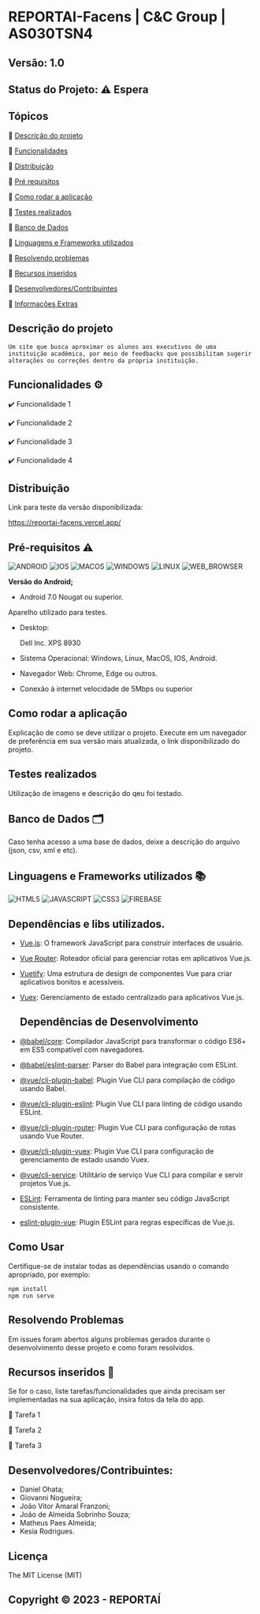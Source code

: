 # REPORTAI-Facens | C&C Group | AS030TSN4
## Versão: 1.0 
## Status do Projeto: ⚠️ Espera

## Tópicos
🔹 [Descrição do projeto](#descrição-do-projeto)

🔹 [Funcionalidades](#funcionalidades-%EF%B8%8F)

🔹 [Distribuição](#distribuição)

🔹 [Pré requisitos](#pré-requisitos-%EF%B8%8F)

🔹 [Como rodar a aplicação](#como-rodar-a-aplicação)

🔹 [Testes realizados](#testes-realizados)

🔹 [Banco de Dados](#banco-de-dados-%EF%B8%8F)

🔹 [Linguagens e Frameworks utilizados](#linguagens-e-frameworks-utilizados-)

🔹 [Resolvendo problemas](#recursos-inseridos-)

🔹 [Recursos inseridos](#recursos-inseridos-)

🔹 [Desenvolvedores/Contribuintes](#desenvolvedorescontribuintes)

🔹 [Informações Extras](#licença)

## Descrição do projeto
	Um site que busca aproximar os alunos aos executivos de uma instituição acadêmica, por meio de feedbacks que possibilitam sugerir alterações ou correções dentro da própria instituição.

## Funcionalidades ⚙️

✔️ Funcionalidade 1

✔️ Funcionalidade 2

✔️ Funcionalidade 3

✔️ Funcionalidade 4

## Distribuição
Link para teste da versão disponibilizada: 

https://reportai-facens.vercel.app/

## Pré-requisitos ⚠️    

![ANDROID](https://img.shields.io/badge/android-3DDC84?style=for-the-badge&logo=android&logoColor=white)
 ![IOS](https://img.shields.io/badge/IOS-ffffff?style=for-the-badge&logo=apple&logoColor=black)
 ![MACOS](https://img.shields.io/badge/Mac%20OS-ffffff?style=for-the-badge&logo=apple&logoColor=black)
 ![WINDOWS](https://img.shields.io/badge/WINDOWS-03a9fc?style=for-the-badge&logo=windows&logoColor=white)
 ![LINUX](https://img.shields.io/badge/LINUX-ffffff?style=for-the-badge&logo=linux&logoColor=black)
 ![WEB_BROWSER](https://img.shields.io/badge/Browser-079ded?style=for-the-badge&logo=web&logoColor=white)

<strong>Versão do Android;</strong>
- Android 7.0 Nougat ou superior.

Aparelho utilizado para testes.

- Desktop:
  
  Dell Inc. XPS 8930
 
- Sistema Operacional: Windows, Linux, MacOS, IOS, Android.
- Navegador Web:  Chrome, Edge ou outros.
- Conexão à internet velocidade de 5Mbps ou superior

## Como rodar a aplicação
Explicação de como se deve utilizar o projeto.
Execute em um navegador de preferência em sua versão mais atualizada, o link disponibilizado do projeto.

## Testes realizados
Utilização de imagens e descrição do qeu foi testado.

## Banco de Dados 🗂️
Caso tenha acesso a uma base de dados, deixe a descrição do arquivo (json, csv, xml e etc).

## Linguagens e Frameworks utilizados 📚
![HTML5](https://img.shields.io/badge/HTML5-ff4500?style=for-the-badge&logo=html5&logoColor=white)
![JAVASCRIPT](https://img.shields.io/badge/JavaScript-f7ef00?style=for-the-badge&logo=JavaScript&logoColor=black)
![CSS3](https://img.shields.io/badge/CSS3-2803fc?style=for-the-badge&logo=CSS3&logoColor=white)
![FIREBASE](https://img.shields.io/badge/Firebase-fcc883?style=for-the-badge&logo=Firebase&logoColor=black)

## Dependências e libs utilizados.

- [Vue.js](https://vuejs.org/): O framework JavaScript para construir interfaces de usuário.
- [Vue Router](https://router.vuejs.org/): Roteador oficial para gerenciar rotas em aplicativos Vue.js.
- [Vuetify](https://vuetifyjs.com/en/): Uma estrutura de design de componentes Vue para criar aplicativos bonitos e acessíveis.
- [Vuex](https://vuex.vuejs.org/): Gerenciamento de estado centralizado para aplicativos Vue.js.

  ## Dependências de Desenvolvimento

- [@babel/core](https://babeljs.io/): Compilador JavaScript para transformar o código ES6+ em ES5 compatível com navegadores.
- [@babel/eslint-parser](https://babeljs.io/): Parser do Babel para integração com ESLint.
- [@vue/cli-plugin-babel](https://cli.vuejs.org/guide/plugins-and-presets.html#babel): Plugin Vue CLI para compilação de código usando Babel.
- [@vue/cli-plugin-eslint](https://cli.vuejs.org/guide/plugins-and-presets.html#eslint): Plugin Vue CLI para linting de código usando ESLint.
- [@vue/cli-plugin-router](https://cli.vuejs.org/guide/plugins-and-presets.html#router): Plugin Vue CLI para configuração de rotas usando Vue Router.
- [@vue/cli-plugin-vuex](https://cli.vuejs.org/guide/plugins-and-presets.html#vuex): Plugin Vue CLI para configuração de gerenciamento de estado usando Vuex.
- [@vue/cli-service](https://cli.vuejs.org/guide/cli-service.html): Utilitário de serviço Vue CLI para compilar e servir projetos Vue.js.
- [ESLint](https://eslint.org/): Ferramenta de linting para manter seu código JavaScript consistente.
- [eslint-plugin-vue](https://eslint.vuejs.org/): Plugin ESLint para regras específicas de Vue.js.
  
## Como Usar

Certifique-se de instalar todas as dependências usando o comando apropriado, por exemplo:
```
npm install
npm run serve
```



## Resolvendo Problemas 
Em issues foram abertos alguns problemas gerados durante o desenvolvimento desse projeto e como foram resolvidos.

## Recursos inseridos 🧰
Se for o caso, liste tarefas/funcionalidades que ainda precisam ser implementadas na sua aplicação, insira fotos da tela do app.

📝 Tarefa 1

📝 Tarefa 2

📝 Tarefa 3

## Desenvolvedores/Contribuintes:
- Daniel Ohata;
- Giovanni Nogueira;
- João Vitor Amaral Franzoni;
- João de Almeida Sobrinho Souza;
- Matheus Paes Almeida;
- Kesia Rodrigues.

## Licença
The MIT License (MIT) 

## Copyright ©️ 2023 - REPORTAÍ
